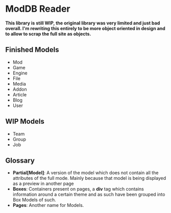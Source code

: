 # ModDB Reader

**This library is still WIP, the original library was very limited and just bad overall. I'm rewriting this entirely to be more object oriented in design and to allow to scrap the full site as objects.**

## Finished Models
* Mod
* Game
* Engine
* File
* Media
* Addon
* Article
* Blog
* User

## WIP Models
* Team
* Group
* Job

## Glossary
* **Partial[Model]**: A version of the model which does not contain all the attributes of the full mode. Mainly because that model is being displayed as a preview in another page
* **Boxes**: Containers present on pages, a **div** tag which contains information around a certain theme and as such have been grouped into Box Models of such.
* **Pages**: Another name for Models.
